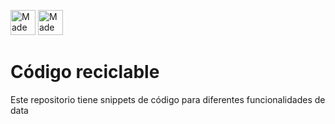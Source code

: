 <p align="left">
  <a href="https://www.python.org/"><img src="http://ForTheBadge.com/images/badges/made-with-python.svg" alt="Made with Python" height="40"/></a>
  <a href="https://jupyter.org/try"><img src="https://img.shields.io/badge/Made%20with-Jupyter-orange?style=for-the-badge&logo=Jupyter" alt="Made with Jupyter" height="40"/></a>
</p>


# Código reciclable

Este repositorio tiene snippets de código para diferentes funcionalidades de data
